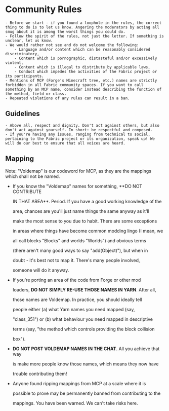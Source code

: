 # Community Rules

```text
- Before we start - if you found a loophole in the rules, the correct thing to do is to let us know. Angering the moderators by acting all smug about it is among the worst things you could do.
- Follow the spirit of the rules, not just the letter. If something is unclear, let us know.
- We would rather not see and do not welcome the following:
    - Language and/or content which can be reasonably considered discriminatory,
    - Content which is pornographic, distasteful and/or excessively violent,
    - Content which is illegal to distribute by applicable laws,
    - Conduct which impedes the activities of the Fabric project or its participants.
- Mentions of MCP (Forge's Minecraft tree, etc.) names are strictly forbidden in all Fabric community spaces. If you want to call something by an MCP name, consider instead describing the function of the method, field or class.
- Repeated violations of any rules can result in a ban.
```

## Guidelines

```text
- Above all, respect and dignity. Don't act against others, but also don't act against yourself. In short: be respectful and composed.
- If you're having any issues, ranging from technical to social, pertaining to the Fabric project or its organization, speak up! We will do our best to ensure that all voices are heard.
```

## Mapping

Note: "Voldemap" is our codeword for MCP, as they are the mappings which shall not be named.

* If you know the "Voldemap" names for something, \*\*DO NOT CONTRIBUTE

  IN THAT AREA\*\*. Period. If you have a good working knowledge of the

  area, chances are you'll just name things the same anyway as it'll

  make the most sense to you due to habit. There are some exceptions

  in areas where things have become common modding lingo \(I mean, we

  all call blocks "Blocks" and worlds "Worlds"\) and obvious terms

  \(there aren't many good ways to say "add\(Object\)"\), but when in

  doubt - it's best not to map it. There's many people involved,

  someone will do it anyway.

* If you're porting an area of the code from Forge or other mod

  loaders, **DO NOT SIMPLY RE-USE THOSE NAMES IN YARN**. After all,

  those names are Voldemap. In practice, you should ideally tell

  people either \(a\) what Yarn names you need mapped \(say,

  "class\_351"\) or \(b\) what behaviour you need mapped in descriptive

  terms \(say, "the method which controls providing the block collision

  box"\).

* **DO NOT POST VOLDEMAP NAMES IN THE CHAT**. All you achieve that way

  is make more people know those names, which means they now have

  trouble contributing them!

* Anyone found ripping mappings from MCP at a scale where it is

  possible to prove may be permanently banned from contributing to the

  mappings. You have been warned. We can't take risks here.

